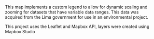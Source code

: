 This map implements a custom legend to allow for dynamic scaling and zooming for datasets that have variable data ranges. This data was acquired from the Lima government for use in an environmental project.

This project uses the Leaflet and Mapbox API, layers were created using Mapbox Studio
